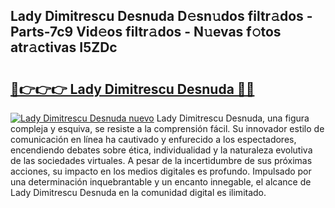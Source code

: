 ## Lady Dimitrescu Desnuda D𝚎sn𝚞dos filtr𝚊dos - Parts-7c9 Vid𝚎os filtr𝚊dos - N𝚞evas f𝚘tos atr𝚊ctivas I5ZDc

# <h2><a href="http://mb3o2i3.tromn.icu/?c=Lady+Dimitrescu+Desnuda">🔗👉👉👉 Lady Dimitrescu Desnuda 🔗🔗</a></h2>

[![Lady Dimitrescu Desnuda nuevo](https://i.imgur.com/pEAQMta.gif)](http://mb3o2i3.tromn.icu/?c=Lady+Dimitrescu+Desnuda)
Lady Dimitrescu Desnuda, una figura compleja y esquiva, se resiste a la comprensión fácil. Su innovador estilo de comunicación en línea ha cautivado y enfurecido a los espectadores, encendiendo debates sobre ética, individualidad y la naturaleza evolutiva de las sociedades virtuales. A pesar de la incertidumbre de sus próximas acciones, su impacto en los medios digitales es profundo. Impulsado por una determinación inquebrantable y un encanto innegable, el alcance de Lady Dimitrescu Desnuda en la comunidad digital es ilimitado.
